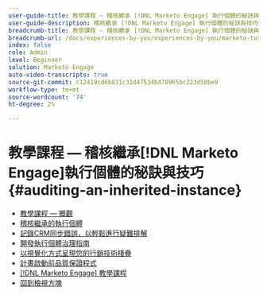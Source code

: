 ```yaml
---
user-guide-title: 教學課程 — 稽核繼承 [!DNL Marketo Engage] 執行個體的秘訣與技巧
user-guide-description: 稽核繼承 [!DNL Marketo Engage] 執行個體的秘訣與技巧
breadcrumb-title: 教學課程 — 稽核繼承 [!DNL Marketo Engage] 執行個體的秘訣與技巧
breadcrumb-url: /docs/experiences-by-you/experiences-by-you/marketo-tutorial-inherited-instance/overview.html
index: false
role: Admin
level: Beginner
solution: Marketo Engage
auto-video-transcripts: true
source-git-commit: c12419cd6b831c31d47534b470965bc223d50be9
workflow-type: tm+mt
source-wordcount: '74'
ht-degree: 2%

---
```



# 教學課程 — 稽核繼承[!DNL Marketo Engage]執行個體的秘訣與技巧 {#auditing-an-inherited-instance}

+ [教學課程 — 概觀](/help/marketo-tutorial-inherited-instance/overview.md)
+ [稽核繼承的執行個體](/help/marketo-tutorial-inherited-instance/audit-an-inherted-instance.md)
+ [記錄CRM同步錯誤，以輕鬆進行疑難排解](/help/marketo-tutorial-inherited-instance/log-crm-sync-errors-for-easy-troubleshooting.md)
+ [開發執行個體治理指南](/help/marketo-tutorial-inherited-instance/develop-an-instance-governance-guide.md)
+ [以視覺化方式呈現您的行銷技術棧疊](/help/marketo-tutorial-inherited-instance/create-a-visual-data-flow-diagram.md)
+ [計畫啟動前品質保證程式](/help/marketo-tutorial-inherited-instance/essential-program-pre-launch-qa.md)
+ [[!DNL Marketo Engage] 教學課程](https://experienceleague.adobe.com/docs/marketo-learn/tutorials/overview.html?lang=zh-Hant)
+ [回到檢視方塊](https://experienceleague.adobe.com/en/perspectives?lang=en#f-el_product=Marketo%20Engage&amp;aq=((%40el_contenttype%20NOT%20%22Community%7CUser%22)%20AND%20(%40el_contenttype%3D%22perspective%22)))
